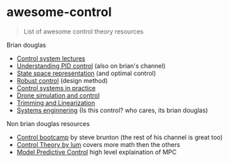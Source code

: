 # awesome-control
> List of awesome control theory resources

Brian douglas

* [Control system lectures](https://www.youtube.com/user/ControlLectures)
* [Understanding PID control](https://www.youtube.com/playlist?list=PLn8PRpmsu08pQBgjxYFXSsODEF3Jqmm-y) (also on brian's channel)
* [State space representation](https://www.youtube.com/playlist?list=PLn8PRpmsu08podBgFw66-IavqU2SqPg_w) (and optimal control)
* [Robust control](https://www.youtube.com/playlist?list=PLn8PRpmsu08qFLMfgTEzR8DxOPE7fBiin) (design method)
* [Control systems in practice](https://www.youtube.com/playlist?list=PLn8PRpmsu08pFBqgd_6Bi7msgkWFKL33b)
* [Drone simulation and control](https://www.youtube.com/playlist?list=PLn8PRpmsu08oOLBVYYIwwN_nvuyUqEjrj)
* [Trimming and Linearization](https://www.youtube.com/playlist?list=PLn8PRpmsu08pBTodd3FX6cNJAZtzTyBHi)
* [Systems enginnering](https://www.youtube.com/playlist?list=PLn8PRpmsu08owzDpgnQr7vo2O-FUQm_fL) (Is this control? who cares, its brian douglas)

Non brian douglas resources

* [Control bootcamp](https://www.youtube.com/playlist?list=PLMrJAkhIeNNR20Mz-VpzgfQs5zrYi085m) by steve brunton (the rest of his channel is great too)
* [Control Theory by lum](https://www.youtube.com/playlist?list=PLxdnSsBqCrrF9KOQRB9ByfB0EUMwnLO9o) covers more math then the others
* [Model Predictive Control](https://www.youtube.com/playlist?list=PLn8PRpmsu08ozoeoXgxPSBKLyd4YEHww8) high level explaination of MPC
